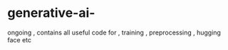 # generative-ai-
ongoing , contains all useful code for , training , preprocessing , hugging face etc 
